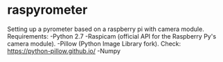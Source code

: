 # raspyrometer
Setting up a pyrometer based on a raspberry pi with camera module.
Requirements:
-Python 2.7
-Raspicam (official API for the Raspberry Py's camera module).
-Pillow (Python Image Library fork). Check: https://python-pillow.github.io/
-Numpy
